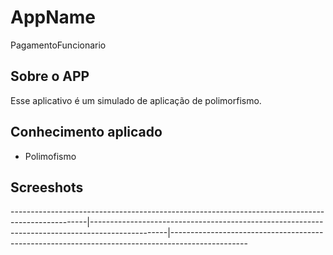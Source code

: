 
# AppName
PagamentoFuncionario
## Sobre o APP 
Esse aplicativo é um simulado de aplicação de polimorfismo.
## Conhecimento aplicado
* Polimofismo
## Screeshots


-------------------------------------------------------------------------------------------------|-------------------------------------------------------------------------------------------------|-------------------------------------------------------------------------------------------------
